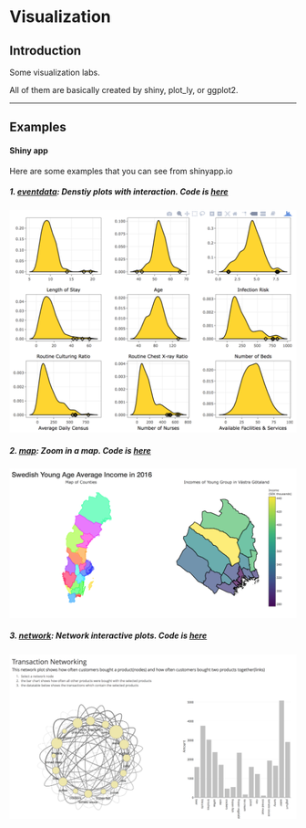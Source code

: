 Visualization
================

Introduction
------------

Some visualization labs.

All of them are basically created by shiny, plot\_ly, or ggplot2.

------------------------------------------------------------------------

Examples
--------

#### Shiny app

Here are some examples that you can see from shinyapp.io

##### 1. [eventdata](https://shihs.shinyapps.io/Special_Task_1/): Denstiy plots with interaction. Code is [here](https://github.com/shihs/Visualization-Course/tree/master/eventdata)

<img src="pic/eventdata.png" width="600" />

##### 2. [map](https://shihs.shinyapps.io/Special_Task_2/): Zoom in a map. Code is [here](https://github.com/shihs/Visualization-Course/tree/master/map)

<img src="pic/map.png" width="600" />

##### 3. [network](https://shihs.shinyapps.io/Special_Task_3/): Network interactive plots. Code is [here](https://github.com/shihs/Visualization-Course/tree/master/network)

<img src="pic/network.png" width="600" />
